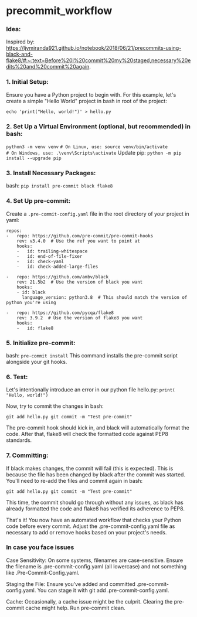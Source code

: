# precommit_workflow

### Idea:

Inspired by: https://ljvmiranda921.github.io/notebook/2018/06/21/precommits-using-black-and-flake8/#:~:text=Before%20I%20commit%20my%20staged,necessary%20edits%20and%20commit%20again.

### 1. Initial Setup:

Ensure you have a Python project to begin with. For this example, let's create a simple "Hello World" project in bash in root of the project:

`echo 'print("Hello, world!")' > hello.py`

### 2. Set Up a Virtual Environment (optional, but recommended) in bash:

`python3 -m venv venv`
`# On Linux, use: source venv/bin/activate`  
`# On Windows, use: .\venv\Scripts\activate`
Update pip:
`python -m pip install --upgrade pip`

### 3. Install Necessary Packages:

bash:
`pip install pre-commit black flake8`

### 4. Set Up pre-commit:

Create a `.pre-commit-config.yaml` file in the root directory of your project in yaml:

```
repos:
-   repo: https://github.com/pre-commit/pre-commit-hooks
    rev: v3.4.0  # Use the ref you want to point at
    hooks:
    -   id: trailing-whitespace
    -   id: end-of-file-fixer
    -   id: check-yaml
    -   id: check-added-large-files

-   repo: https://github.com/ambv/black
    rev: 21.5b2  # Use the version of black you want
    hooks:
    - id: black
      language_version: python3.8  # This should match the version of python you're using

-   repo: https://github.com/pycqa/flake8
    rev: 3.9.2  # Use the version of flake8 you want
    hooks:
    -   id: flake8
```

### 5. Initialize pre-commit:

bash:
`pre-commit install`
This command installs the pre-commit script alongside your git hooks.

### 6. Test:

Let's intentionally introduce an error in our python file hello.py:
`print(   "Hello, world!")`

Now, try to commit the changes in bash:

`git add hello.py
git commit -m "Test pre-commit"`

The pre-commit hook should kick in, and black will automatically format the code. After that, flake8 will check the formatted code against PEP8 standards.

### 7. Committing:

If black makes changes, the commit will fail (this is expected). This is because the file has been changed by black after the commit was started. You'll need to re-add the files and commit again in bash:

`git add hello.py
git commit -m "Test pre-commit"`

This time, the commit should go through without any issues, as black has already formatted the code and flake8 has verified its adherence to PEP8.

That's it! You now have an automated workflow that checks your Python code before every commit. Adjust the .pre-commit-config.yaml file as necessary to add or remove hooks based on your project's needs.

### In case you face issues

Case Sensitivity: On some systems, filenames are case-sensitive. Ensure the filename is .pre-commit-config.yaml (all lowercase) and not something like .Pre-Commit-Config.yaml.

Staging the File: Ensure you've added and committed .pre-commit-config.yaml. You can stage it with git add .pre-commit-config.yaml.

Cache: Occasionally, a cache issue might be the culprit. Clearing the pre-commit cache might help. Run pre-commit clean.
